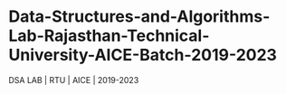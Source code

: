 # Data-Structures-and-Algorithms-Lab-Rajasthan-Technical-University-AICE-Batch-2019-2023
DSA LAB | RTU | AICE | 2019-2023
